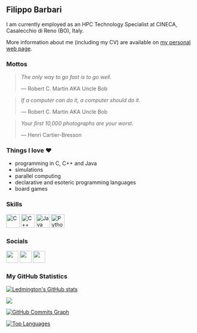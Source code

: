 ## Filippo Barbari

I am currently employed as an HPC Technology Specialist at CINECA, Casalecchio di Reno (BO), Italy.

More information about me (including my CV) are available on [my personal web page](https://filippobarbari.it/about).

### Mottos

> *The only way to go fast is to go well.*
> 
> &mdash; Robert C. Martin AKA Uncle Bob

> *If a computer can do it, a computer should do it.*
>
> &mdash; Robert C. Martin AKA Uncle Bob

> *Your first 10,000 photographs are your worst.*
>
> &mdash; Henri Cartier-Bresson

### Things I love :heart:
- programming in C, C++ and Java
- simulations
- parallel computing
- declarative and esoteric programming languages
- board games

### Skills

<p align="left">
<a href="https://docs.microsoft.com/en-us/cpp/?view=msvc-170" target="_blank" rel="noreferrer"><img src="https://raw.githubusercontent.com/danielcranney/readme-generator/main/public/icons/skills/c-colored.svg" width="36" height="36" alt="C" /></a>
<a href="https://docs.microsoft.com/en-us/cpp/?view=msvc-170" target="_blank" rel="noreferrer"><img src="https://raw.githubusercontent.com/danielcranney/readme-generator/main/public/icons/skills/cplusplus-colored.svg" width="36" height="36" alt="C++" /></a>
<a href="https://www.oracle.com/java/" target="_blank" rel="noreferrer"><img src="https://raw.githubusercontent.com/danielcranney/readme-generator/main/public/icons/skills/java-colored.svg" width="36" height="36" alt="Java" /></a>
<a href="https://www.python.org/" target="_blank" rel="noreferrer"><img src="https://raw.githubusercontent.com/danielcranney/readme-generator/main/public/icons/skills/python-colored.svg" width="36" height="36" alt="Python" /></a>
</p>

### Socials

<p align="left"> <a href="https://www.github.com/Ledmington" target="_blank" rel="noreferrer"><img src="https://raw.githubusercontent.com/danielcranney/readme-generator/main/public/icons/socials/github-dark.svg" width="32" height="32" /></a> <a href="https://www.linkedin.com/in/filippo-barbari-bb2b55181" target="_blank" rel="noreferrer"><img src="https://raw.githubusercontent.com/danielcranney/readme-generator/main/public/icons/socials/linkedin.svg" width="32" height="32" /></a> <a href="https://www.stackoverflow.com/users/18851577/filippo-barbari" target="_blank" rel="noreferrer"><img src="https://raw.githubusercontent.com/danielcranney/readme-generator/main/public/icons/socials/stackoverflow.svg" width="32" height="32" /></a></p>

### My GitHub Statistics

<a href="http://www.github.com/Ledmington"><img src="https://github-readme-stats.vercel.app/api?username=Ledmington&show_icons=true&hide=&count_private=true&title_color=0891b2&text_color=ffffff&icon_color=0891b2&bg_color=1c1917&hide_border=true&show_icons=true" alt="Ledmington's GitHub stats" /></a>

<a href="http://www.github.com/Ledmington"><img src="https://github-readme-streak-stats.herokuapp.com/?user=Ledmington&stroke=ffffff&background=1c1917&ring=0891b2&fire=0891b2&currStreakNum=ffffff&currStreakLabel=0891b2&sideNums=ffffff&sideLabels=ffffff&dates=ffffff&hide_border=true" /></a>

<a href="http://www.github.com/Ledmington"><img src="https://github-readme-activity-graph.vercel.app/graph?username=Ledmington&bg_color=1c1917&color=ffffff&line=0891b2&point=ffffff&area_color=1c1917&area=true&hide_border=true&custom_title=GitHub%20Commits%20Graph" alt="GitHub Commits Graph" /></a>

<a href="https://github.com/Ledmington" align="left"><img src="https://github-readme-stats.vercel.app/api/top-langs/?username=Ledmington&langs_count=10&title_color=0891b2&text_color=ffffff&icon_color=0891b2&bg_color=1c1917&hide_border=true&locale=en&custom_title=Top%20%Languages" alt="Top Languages" /></a>
